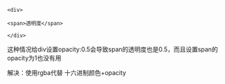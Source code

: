 ```
<div>

<span>透明度</span>

</div>
```
这种情况给div设置opacity:0.5会导致span的透明度也是0.5，而且设置span的opacity为1也没有用

解决：使用rgba代替 十六进制颜色+opacity